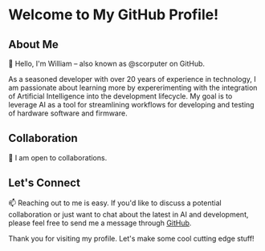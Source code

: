 # Welcome to My GitHub Profile!

## About Me
👋 Hello, I'm William – also known as @scorputer on GitHub.

As a seasoned developer with over 20 years of experience in technology, I am passionate about learning more by expererimenting with the integration of Artificial Intelligence into the development lifecycle. My goal is to leverage AI as a tool for streamlining workflows for developing and testing of hardware software and firmware.

## Collaboration
💞️ I am open to collaborations.

## Let's Connect
📫 Reaching out to me is easy. If you'd like to discuss a potential collaboration or just want to chat about the latest in AI and development, please feel free to send me a message through [GitHub](https://github.com/scorputer).

Thank you for visiting my profile. Let's make some cool cutting edge stuff!

